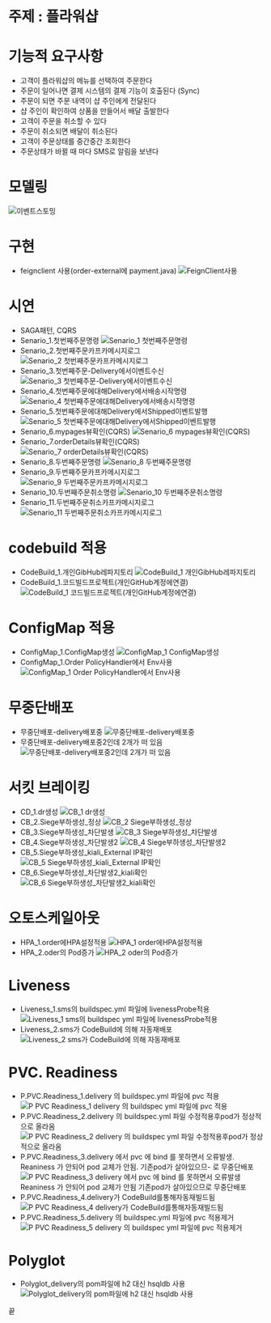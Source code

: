 # 주제 : 플라워샵

# 기능적 요구사항
 - 고객이 플라워샵의 메뉴를 선택하여 주문한다
 - 주문이 일어나면 결제 시스템의 결제 기능이 호출된다 (Sync)
 - 주문이 되면 주문 내역이 샵 주인에게 전달된다
 - 샵 주인이 확인하여 상품을 만들어서 배달 출발한다
 - 고객이 주문을 취소할 수 있다
 - 주문이 취소되면 배달이 취소된다
 - 고객이 주문상태를 중간중간 조회한다
 - 주문상태가 바뀔 때 마다 SMS로 알림을 보낸다


# 모델링
![이벤트스토밍](https://user-images.githubusercontent.com/22510081/93422213-40208780-f8ee-11ea-88b5-5b437e0f386c.png)


# 구현
 - feignclient 사용(order-external에 payment.java) 
![FeignClient사용](https://user-images.githubusercontent.com/22510081/93422627-1e73d000-f8ef-11ea-949c-fda61bef9ba7.png) 


# 시연
- SAGA패턴, CQRS
- Senario_1.첫번째주문명령
![Senario_1 첫번째주문명령](https://user-images.githubusercontent.com/22510081/93422781-862a1b00-f8ef-11ea-8e41-3fceaf179de9.png)
- Senario_2.첫번째주문카프카메시지로그
![Senario_2 첫번째주문카프카메시지로그](https://user-images.githubusercontent.com/22510081/93422806-917d4680-f8ef-11ea-944f-9d42b8987002.png)
- Senario_3.첫번째주문-Delivery에서이벤트수신
![Senario_3 첫번째주문-Delivery에서이벤트수신](https://user-images.githubusercontent.com/22510081/93422807-9215dd00-f8ef-11ea-8b9e-8149eeb2dec9.png)
- Senario_4.첫번째주문에대해Delivery에서배송시작명령
![Senario_4 첫번째주문에대해Delivery에서배송시작명령](https://user-images.githubusercontent.com/22510081/93422808-92ae7380-f8ef-11ea-9cb6-6b116cd74b30.png)
- Senario_5.첫번째주문에대해Delivery에서Shipped이벤트발행
![Senario_5 첫번째주문에대해Delivery에서Shipped이벤트발행](https://user-images.githubusercontent.com/22510081/93422809-93470a00-f8ef-11ea-96ac-425879ca328c.png)
- Senario_6.mypages뷰확인(CQRS)
![Senario_6 mypages뷰확인(CQRS)](https://user-images.githubusercontent.com/22510081/93422794-8de9bf80-f8ef-11ea-8b4b-d4babb1f90da.png)
- Senario_7.orderDetails뷰확인(CQRS)
![Senario_7 orderDetails뷰확인(CQRS)](https://user-images.githubusercontent.com/22510081/93422795-8f1aec80-f8ef-11ea-926e-570ca44cb5a7.png)
- Senario_8.두번째주문명령
![Senario_8 두번째주문명령](https://user-images.githubusercontent.com/22510081/93422798-8f1aec80-f8ef-11ea-9d8f-bdcf633425fc.png)
- Senario_9.두번째주문카프카메시지로그
![Senario_9 두번째주문카프카메시지로그](https://user-images.githubusercontent.com/22510081/93422799-8fb38300-f8ef-11ea-9496-39dff15ba44a.png)
- Senario_10.두번째주문취소명령
![Senario_10 두번째주문취소명령](https://user-images.githubusercontent.com/22510081/93422800-904c1980-f8ef-11ea-8cf9-b14dbcf3f448.png)
- Senario_11.두번째주문취소카프카메시지로그
![Senario_11 두번째주문취소카프카메시지로그](https://user-images.githubusercontent.com/22510081/93422801-90e4b000-f8ef-11ea-8475-af46bdd5d36d.png)

# codebuild 적용
- CodeBuild_1.개인GibHub레파지토리
![CodeBuild_1 개인GibHub레파지토리](https://user-images.githubusercontent.com/22510081/93423083-17998d00-f8f0-11ea-84a4-9df770873f52.png)
- CodeBuild_1.코드빌드프로젝트(개인GitHub계정에연결)
![CodeBuild_1 코드빌드프로젝트(개인GitHub계정에연결)](https://user-images.githubusercontent.com/22510081/93423084-18caba00-f8f0-11ea-90c1-459b70ca10eb.png)

 # ConfigMap 적용
- ConfigMap_1.ConfigMap생성
![ConfigMap_1 ConfigMap생성](https://user-images.githubusercontent.com/22510081/93423141-40218700-f8f0-11ea-9e25-a7fdeec7ca01.png)
- ConfigMap_1.Order PolicyHandler에서 Env사용
![ConfigMap_1 Order PolicyHandler에서 Env사용](https://user-images.githubusercontent.com/22510081/93423144-4152b400-f8f0-11ea-8b84-c77a035cbd87.png)

# 무중단배포
- 무중단배포-delivery배포중
![무중단배포-delivery배포중](https://user-images.githubusercontent.com/22510081/93423524-22085680-f8f1-11ea-8c6a-bb18183f7b18.png)
- 무중단배포-delivery배포중2인데 2개가 떠 있음
![무중단배포-delivery배포중2인데 2개가 떠 있음](https://user-images.githubusercontent.com/22510081/93423527-23398380-f8f1-11ea-8425-2b3a2153250a.png)

# 서킷 브레이킹
- CD_1.dr생성
![CB_1 dr생성](https://user-images.githubusercontent.com/22510081/93423834-d0140080-f8f1-11ea-8df3-94d852841f53.png)
- CB_2.Siege부하생성_정상
![CB_2 Siege부하생성_정상](https://user-images.githubusercontent.com/22510081/93423808-c5596b80-f8f1-11ea-8ffb-d01114a238af.png)
- CB_3.Siege부하생성_차단발생
![CB_3 Siege부하생성_차단발생](https://user-images.githubusercontent.com/22510081/93423822-cc807980-f8f1-11ea-8f23-d8e5c370c9ef.png)
- CB_4.Siege부하생성_차단발생2
![CB_4 Siege부하생성_차단발생2](https://user-images.githubusercontent.com/22510081/93423826-cdb1a680-f8f1-11ea-81db-e7cdbbdbb161.png)
- CB_5.Siege부하생성_kiali_External IP확인
![CB_5 Siege부하생성_kiali_External IP확인](https://user-images.githubusercontent.com/22510081/93423835-d0ac9700-f8f1-11ea-83f0-3025ce965f8d.png)
- CB_6.Siege부하생성_차단발생2_kiali확인
![CB_6 Siege부하생성_차단발생2_kiali확인](https://user-images.githubusercontent.com/22510081/93423829-ce4a3d00-f8f1-11ea-9f0d-72b4354ade37.png)
 
 # 오토스케일아웃
- HPA_1.order에HPA설정적용
![HPA_1 order에HPA설정적용](https://user-images.githubusercontent.com/22510081/93424150-63e5cc80-f8f2-11ea-83a6-fde89c4c3ad2.png)
- HPA_2.oder의 Pod증가
![HPA_2 oder의 Pod증가](https://user-images.githubusercontent.com/22510081/93424147-634d3600-f8f2-11ea-888f-4375aaa6225b.png)

# Liveness
- Liveness_1.sms의 buildspec.yml 파일에 livenessProbe적용
![Liveness_1 sms의 buildspec yml 파일에 livenessProbe적용](https://user-images.githubusercontent.com/22510081/93424351-dbb3f700-f8f2-11ea-9d60-b03e189765b9.png)
- Liveness_2.sms가 CodeBuild에 의해 자동재배포
![Liveness_2 sms가 CodeBuild에 의해 자동재배포](https://user-images.githubusercontent.com/22510081/93424347-da82ca00-f8f2-11ea-9e1c-65702c1f7174.png)
 
 
 # PVC. Readiness
- P.PVC.Readiness_1.delivery 의 buildspec.yml 파일에 pvc 적용
![P PVC Readiness_1 delivery 의 buildspec yml 파일에 pvc 적용](https://user-images.githubusercontent.com/22510081/93424705-83312980-f8f3-11ea-8dca-55eb13bfbe7f.png)
- P.PVC.Readiness_2.delivery 의 buildspec.yml 파일 수정적용후pod가 정상적으로 올라옴
![P PVC Readiness_2 delivery 의 buildspec yml 파일 수정적용후pod가 정상적으로 올라옴](https://user-images.githubusercontent.com/22510081/93424703-82989300-f8f3-11ea-9708-d00229322f7c.png)
- P.PVC.Readiness_3.delivery 에서 pvc 에 bind 를 못하면서 오류발생. Reaniness 가 안되어 pod 교체가 안됨. 기존pod가 살아있으므- 로 무중단배포
![P PVC Readiness_3 delivery 에서 pvc 에 bind 를 못하면서 오류발생  Reaniness 가 안되어 pod 교체가 안됨  기존pod가 살아있으므로 무중단배포](https://user-images.githubusercontent.com/22510081/93424700-80cecf80-f8f3-11ea-89cc-7bbb7f46dc79.png)
- P.PVC.Readiness_4.delivery가 CodeBuild를통해자동재빌드됨
![P PVC Readiness_4 delivery가 CodeBuild를통해자동재빌드됨](https://user-images.githubusercontent.com/22510081/93424709-84faed00-f8f3-11ea-92f7-f3527cadfea4.png)
- P.PVC.Readiness_5.delivery 의 buildspec.yml 파일에 pvc 적용제거
![P PVC Readiness_5 delivery 의 buildspec yml 파일에 pvc 적용제거](https://user-images.githubusercontent.com/22510081/93424708-84625680-f8f3-11ea-8d1f-be1427b18083.png)

# Polyglot
- Polyglot_delivery의 pom파일에 h2 대신 hsqldb 사용
![Polyglot_delivery의 pom파일에 h2 대신 hsqldb 사용](https://user-images.githubusercontent.com/22510081/93425048-34d05a80-f8f4-11ea-9daa-835a81808f67.png)



 끝
